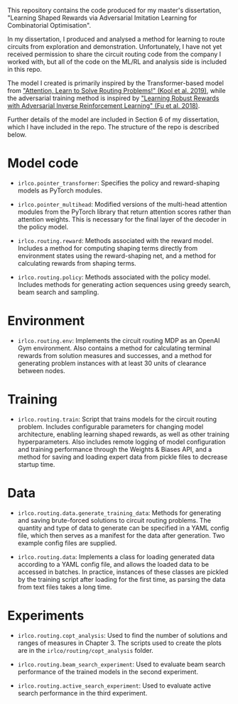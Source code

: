 This repository contains the code produced for my master's dissertation, "Learning Shaped Rewards via Adversarial Imitation Learning for Combinatorial Optimisation".

In my dissertation, I produced and analysed a method for learning to route circuits from exploration and demonstration. Unfortunately, I have not yet received permission to share
the circuit routing code from the company I worked with, but all of the code on the ML/RL and analysis side is included in this repo.

The model I created is primarily inspired by the Transformer-based model from ["Attention, Learn to Solve Routing Problems!" (Kool et al. 2019)](https://arxiv.org/abs/1803.08475),
while the adversarial training method is inspired by ["Learning Robust Rewards with Adversarial Inverse Reinforcement Learning" (Fu et al. 2018)](https://arxiv.org/abs/1710.11248).

Further details of the model are included in Section 6 of my dissertation, which I have included in the repo. The structure of the repo is described below.

Model code
==========

-   `irlco.pointer_transformer`: Specifies the policy and reward-shaping
    models as PyTorch modules.

-   `irlco.pointer_multihead`: Modified versions of the multi-head
    attention modules from the PyTorch library that return attention
    scores rather than attention weights. This is necessary for the
    final layer of the decoder in the policy model.

-   `irlco.routing.reward`: Methods associated with the reward model.
    Includes a method for computing shaping terms directly from
    environment states using the reward-shaping net, and a method for
    calculating rewards from shaping terms.

-   `irlco.routing.policy`: Methods associated with the policy model.
    Includes methods for generating action sequences using greedy
    search, beam search and sampling.

Environment
===========

-   `irlco.routing.env`: Implements the circuit routing MDP as an OpenAI
    Gym environment. Also contains a method for calculating terminal
    rewards from solution measures and successes, and a method for
    generating problem instances with at least 30 units of clearance
    between nodes.

Training
========

-   `irlco.routing.train`: Script that trains models for the circuit
    routing problem. Includes configurable parameters for changing model
    architecture, enabling learning shaped rewards, as well as other
    training hyperparameters. Also includes remote logging of model
    configuration and training performance through the Weights & Biases
    API, and a method for saving and loading expert data from pickle
    files to decrease startup time.

Data
====

-   `irlco.routing.data.generate_training_data`: Methods for generating
    and saving brute-forced solutions to circuit routing problems. The
    quantity and type of data to generate can be specified in a YAML
    config file, which then serves as a manifest for the data after
    generation. Two example config files are supplied.

-   `irlco.routing.data`: Implements a class for loading generated data
    according to a YAML config file, and allows the loaded data to be
    accessed in batches. In practice, instances of these classes are
    pickled by the training script after loading for the first time, as
    parsing the data from text files takes a long time.

Experiments
===========

-   `irlco.routing.copt_analysis`: Used to find the number of solutions
    and ranges of measures in Chapter 3. The scripts used to create the
    plots are in the `irlco/routing/copt_analysis` folder.

-   `irlco.routing.beam_search_experiment`: Used to evaluate beam search
    performance of the trained models in the second experiment.

-   `irlco.routing.active_search_experiment`: Used to evaluate active
    search performance in the third experiment.


